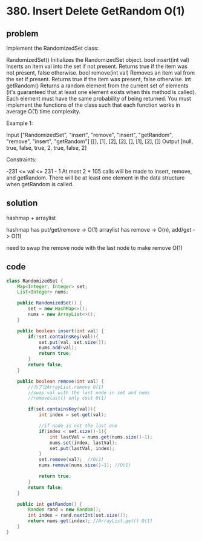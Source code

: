 # 380. Insert Delete GetRandom O(1)

## problem

Implement the RandomizedSet class:

RandomizedSet() Initializes the RandomizedSet object.
bool insert(int val) Inserts an item val into the set if not present. Returns true if the item was not present, false otherwise.
bool remove(int val) Removes an item val from the set if present. Returns true if the item was present, false otherwise.
int getRandom() Returns a random element from the current set of elements (it's guaranteed that at least one element exists when this method is called). Each element must have the same probability of being returned.
You must implement the functions of the class such that each function works in average O(1) time complexity.

Example 1:

Input
["RandomizedSet", "insert", "remove", "insert", "getRandom", "remove", "insert", "getRandom"]
[[], [1], [2], [2], [], [1], [2], []]
Output
[null, true, false, true, 2, true, false, 2]

Constraints:

-231 <= val <= 231 - 1
At most 2 \* 105 calls will be made to insert, remove, and getRandom.
There will be at least one element in the data structure when getRandom is called.

## solution

hashmap + arraylist

hashmap has put/get/remove -> O(1)
arraylist has remove -> O(n), add/get -> O(1)

need to swap the remove node with the last node to make remove O(1)

## code

```java
class RandomizedSet {
    Map<Integer, Integer> set;
    List<Integer> nums;

    public RandomizedSet() {
        set = new HashMap<>();
        nums = new ArrayList<>();
    }

    public boolean insert(int val) {
        if(!set.containsKey(val)){
            set.put(val, set.size());
            nums.add(val);
            return true;
        }
        return false;
    }

    public boolean remove(int val) {
        //为了让ArrayList.remove O(1)
        //swap val with the last node in set and nums
        //removelast() only cost O(1)

        if(set.containsKey(val)){
            int index = set.get(val);

            //if node is not the last one
            if(index < set.size()-1){
                int lastVal = nums.get(nums.size()-1);
                nums.set(index, lastVal);
                set.put(lastVal, index);
            }
            set.remove(val);  //O(1)
            nums.remove(nums.size()-1); //O(1)

            return true;
        }
        return false;
    }

    public int getRandom() {
        Random rand = new Random();
        int index = rand.nextInt(set.size());
        return nums.get(index); //ArrayList.get() O(1)
    }
}
```
